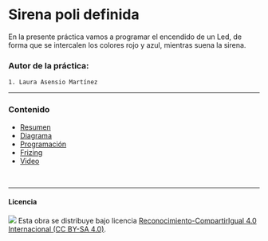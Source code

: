# Sirena poli definida

En  la presente práctica vamos a programar el encendido de un Led, de forma que se intercalen los colores rojo y azul, mientras suena la sirena.

### Autor de la práctica:
    1. Laura Asensio Martínez

<hr>

### Contenido

- [Resumen](Resumen.pdf)
- [Diagrama](Diagrama.png)
- [Programación](Programación.sb2)
- [Frizing](Fritzing.jpg)
- [Video](Video.mp4)


<br>


***

#### Licencia

<img src="http://i.creativecommons.org/l/by-sa/4.0/88x31.png" /> Esta obra se distribuye bajo licencia [Reconocimiento-CompartirIgual 4.0 Internacional (CC BY-SA 4.0)](https://creativecommons.org/licenses/by-sa/4.0/deed.es_ES).
